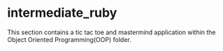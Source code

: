 # intermediate_ruby

This section contains a tic tac toe and mastermind application within the Object Oriented Programming(OOP) folder.
